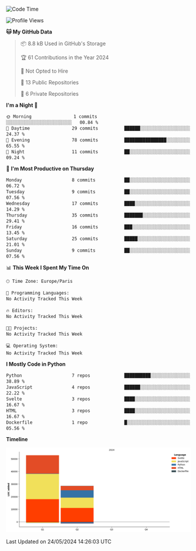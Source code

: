 <!--START_SECTION:waka-->
![Code Time](http://img.shields.io/badge/Code%20Time-0%20secs-blue)

![Profile Views](http://img.shields.io/badge/Profile%20Views-0-blue)

**🐱 My GitHub Data** 

> 📦 8.8 kB Used in GitHub's Storage 
 > 
> 🏆 61 Contributions in the Year 2024
 > 
> 🚫 Not Opted to Hire
 > 
> 📜 13 Public Repositories 
 > 
> 🔑 6 Private Repositories 
 > 
**I'm a Night 🦉** 

```text
🌞 Morning                1 commits           ░░░░░░░░░░░░░░░░░░░░░░░░░   00.84 % 
🌆 Daytime                29 commits          ██████░░░░░░░░░░░░░░░░░░░   24.37 % 
🌃 Evening                78 commits          ████████████████░░░░░░░░░   65.55 % 
🌙 Night                  11 commits          ██░░░░░░░░░░░░░░░░░░░░░░░   09.24 % 
```
📅 **I'm Most Productive on Thursday** 

```text
Monday                   8 commits           ██░░░░░░░░░░░░░░░░░░░░░░░   06.72 % 
Tuesday                  9 commits           ██░░░░░░░░░░░░░░░░░░░░░░░   07.56 % 
Wednesday                17 commits          ████░░░░░░░░░░░░░░░░░░░░░   14.29 % 
Thursday                 35 commits          ███████░░░░░░░░░░░░░░░░░░   29.41 % 
Friday                   16 commits          ███░░░░░░░░░░░░░░░░░░░░░░   13.45 % 
Saturday                 25 commits          █████░░░░░░░░░░░░░░░░░░░░   21.01 % 
Sunday                   9 commits           ██░░░░░░░░░░░░░░░░░░░░░░░   07.56 % 
```


📊 **This Week I Spent My Time On** 

```text
🕑︎ Time Zone: Europe/Paris

💬 Programming Languages: 
No Activity Tracked This Week

🔥 Editors: 
No Activity Tracked This Week

🐱‍💻 Projects: 
No Activity Tracked This Week

💻 Operating System: 
No Activity Tracked This Week
```

**I Mostly Code in Python** 

```text
Python                   7 repos             ██████████░░░░░░░░░░░░░░░   38.89 % 
JavaScript               4 repos             ██████░░░░░░░░░░░░░░░░░░░   22.22 % 
Svelte                   3 repos             ████░░░░░░░░░░░░░░░░░░░░░   16.67 % 
HTML                     3 repos             ████░░░░░░░░░░░░░░░░░░░░░   16.67 % 
Dockerfile               1 repo              █░░░░░░░░░░░░░░░░░░░░░░░░   05.56 % 
```



**Timeline**

![Lines of Code chart](https://raw.githubusercontent.com/Herasium/Herasium/main/assets/bar_graph.png)


 Last Updated on 24/05/2024 14:26:03 UTC
<!--END_SECTION:waka-->
